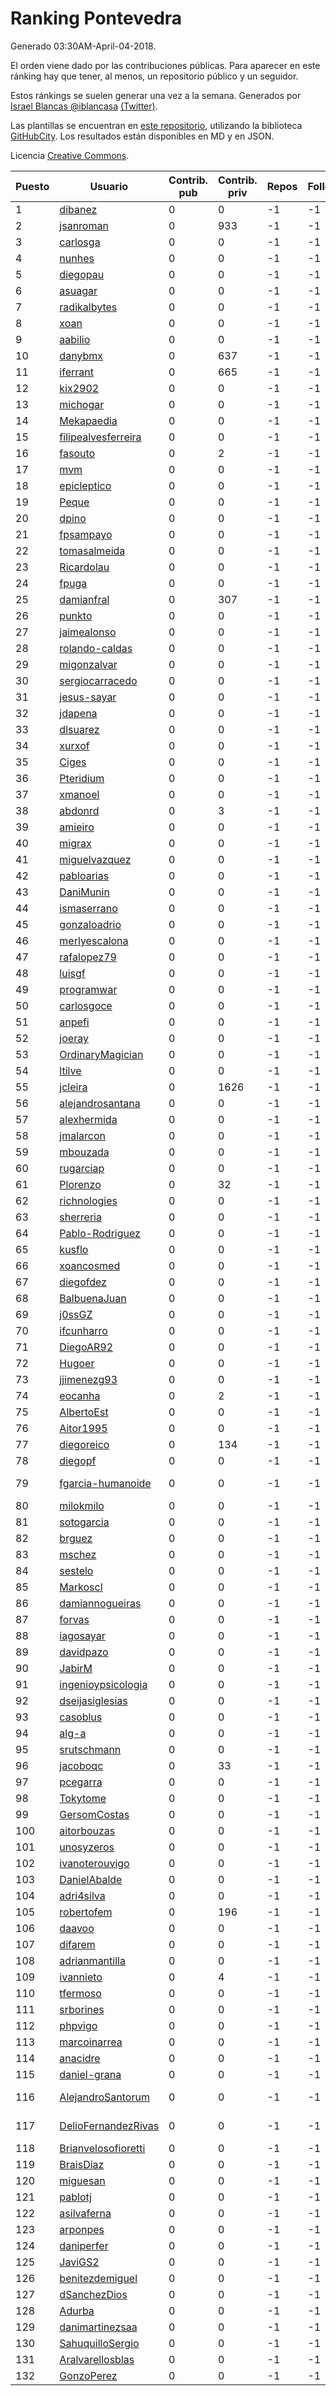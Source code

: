 # Ranking Pontevedra

Generado 03:30AM-April-04-2018.

El orden viene dado por las contribuciones públicas. Para aparecer en este ránking hay que tener, al menos, un repositorio público y un seguidor.

Estos ránkings se suelen generar una vez a la semana. Generados por [Israel Blancas @iblancasa](https://github.com/iblancasa/) [(Twitter)](https://twitter.com/iblancasa).

Las plantillas se encuentran en [este repositorio](https://github.com/iblancasa/GH-Spanish-Ranking), utilizando la biblioteca [GitHubCity](https://github.com/iblancasa/GitHubCity). Los resultados están disponibles en MD y en JSON.

Licencia [Creative Commons](https://creativecommons.org/licenses/by/4.0/).

| Puesto   |  Usuario  | Contrib. pub | Contrib. priv |Repos| Followers | Desde |  Avatar  |
|----------|-----------|--------------|---------------|-----|-----------|-------|----------|
|1|[dibanez](https://github.com/dibanez)|0|0|-1|-1||![dibanez]()|
|2|[jsanroman](https://github.com/jsanroman)|0|933|-1|-1||![jsanroman]()|
|3|[carlosga](https://github.com/carlosga)|0|0|-1|-1||![carlosga]()|
|4|[nunhes](https://github.com/nunhes)|0|0|-1|-1||![nunhes]()|
|5|[diegopau](https://github.com/diegopau)|0|0|-1|-1||![diegopau]()|
|6|[asuagar](https://github.com/asuagar)|0|0|-1|-1||![asuagar]()|
|7|[radikalbytes](https://github.com/radikalbytes)|0|0|-1|-1||![radikalbytes]()|
|8|[xoan](https://github.com/xoan)|0|0|-1|-1||![xoan]()|
|9|[aabilio](https://github.com/aabilio)|0|0|-1|-1||![aabilio]()|
|10|[danybmx](https://github.com/danybmx)|0|637|-1|-1||![danybmx]()|
|11|[iferrant](https://github.com/iferrant)|0|665|-1|-1||![iferrant]()|
|12|[kix2902](https://github.com/kix2902)|0|0|-1|-1||![kix2902]()|
|13|[michogar](https://github.com/michogar)|0|0|-1|-1||![michogar]()|
|14|[Mekapaedia](https://github.com/Mekapaedia)|0|0|-1|-1||![Mekapaedia]()|
|15|[filipealvesferreira](https://github.com/filipealvesferreira)|0|0|-1|-1||![filipealvesferreira]()|
|16|[fasouto](https://github.com/fasouto)|0|2|-1|-1||![fasouto]()|
|17|[mvm](https://github.com/mvm)|0|0|-1|-1||![mvm]()|
|18|[epicleptico](https://github.com/epicleptico)|0|0|-1|-1||![epicleptico]()|
|19|[Peque](https://github.com/Peque)|0|0|-1|-1||![Peque]()|
|20|[dpino](https://github.com/dpino)|0|0|-1|-1||![dpino]()|
|21|[fpsampayo](https://github.com/fpsampayo)|0|0|-1|-1||![fpsampayo]()|
|22|[tomasalmeida](https://github.com/tomasalmeida)|0|0|-1|-1||![tomasalmeida]()|
|23|[Ricardolau](https://github.com/Ricardolau)|0|0|-1|-1||![Ricardolau]()|
|24|[fpuga](https://github.com/fpuga)|0|0|-1|-1||![fpuga]()|
|25|[damianfral](https://github.com/damianfral)|0|307|-1|-1||![damianfral]()|
|26|[punkto](https://github.com/punkto)|0|0|-1|-1||![punkto]()|
|27|[jaimealonso](https://github.com/jaimealonso)|0|0|-1|-1||![jaimealonso]()|
|28|[rolando-caldas](https://github.com/rolando-caldas)|0|0|-1|-1||![rolando-caldas]()|
|29|[migonzalvar](https://github.com/migonzalvar)|0|0|-1|-1||![migonzalvar]()|
|30|[sergiocarracedo](https://github.com/sergiocarracedo)|0|0|-1|-1||![sergiocarracedo]()|
|31|[jesus-sayar](https://github.com/jesus-sayar)|0|0|-1|-1||![jesus-sayar]()|
|32|[jdapena](https://github.com/jdapena)|0|0|-1|-1||![jdapena]()|
|33|[dlsuarez](https://github.com/dlsuarez)|0|0|-1|-1||![dlsuarez]()|
|34|[xurxof](https://github.com/xurxof)|0|0|-1|-1||![xurxof]()|
|35|[Ciges](https://github.com/Ciges)|0|0|-1|-1||![Ciges]()|
|36|[Pteridium](https://github.com/Pteridium)|0|0|-1|-1||![Pteridium]()|
|37|[xmanoel](https://github.com/xmanoel)|0|0|-1|-1||![xmanoel]()|
|38|[abdonrd](https://github.com/abdonrd)|0|3|-1|-1||![abdonrd]()|
|39|[amieiro](https://github.com/amieiro)|0|0|-1|-1||![amieiro]()|
|40|[migrax](https://github.com/migrax)|0|0|-1|-1||![migrax]()|
|41|[miguelvazquez](https://github.com/miguelvazquez)|0|0|-1|-1||![miguelvazquez]()|
|42|[pabloarias](https://github.com/pabloarias)|0|0|-1|-1||![pabloarias]()|
|43|[DaniMunin](https://github.com/DaniMunin)|0|0|-1|-1||![DaniMunin]()|
|44|[ismaserrano](https://github.com/ismaserrano)|0|0|-1|-1||![ismaserrano]()|
|45|[gonzaloadrio](https://github.com/gonzaloadrio)|0|0|-1|-1||![gonzaloadrio]()|
|46|[merlyescalona](https://github.com/merlyescalona)|0|0|-1|-1||![merlyescalona]()|
|47|[rafalopez79](https://github.com/rafalopez79)|0|0|-1|-1||![rafalopez79]()|
|48|[luisgf](https://github.com/luisgf)|0|0|-1|-1||![luisgf]()|
|49|[programwar](https://github.com/programwar)|0|0|-1|-1||![programwar]()|
|50|[carlosgoce](https://github.com/carlosgoce)|0|0|-1|-1||![carlosgoce]()|
|51|[anpefi](https://github.com/anpefi)|0|0|-1|-1||![anpefi]()|
|52|[joeray](https://github.com/joeray)|0|0|-1|-1||![joeray]()|
|53|[OrdinaryMagician](https://github.com/OrdinaryMagician)|0|0|-1|-1||![OrdinaryMagician]()|
|54|[ltilve](https://github.com/ltilve)|0|0|-1|-1||![ltilve]()|
|55|[jcleira](https://github.com/jcleira)|0|1626|-1|-1||![jcleira]()|
|56|[alejandrosantana](https://github.com/alejandrosantana)|0|0|-1|-1||![alejandrosantana]()|
|57|[alexhermida](https://github.com/alexhermida)|0|0|-1|-1||![alexhermida]()|
|58|[jmalarcon](https://github.com/jmalarcon)|0|0|-1|-1||![jmalarcon]()|
|59|[mbouzada](https://github.com/mbouzada)|0|0|-1|-1||![mbouzada]()|
|60|[rugarciap](https://github.com/rugarciap)|0|0|-1|-1||![rugarciap]()|
|61|[Plorenzo](https://github.com/Plorenzo)|0|32|-1|-1||![Plorenzo]()|
|62|[richnologies](https://github.com/richnologies)|0|0|-1|-1||![richnologies]()|
|63|[sherreria](https://github.com/sherreria)|0|0|-1|-1||![sherreria]()|
|64|[Pablo-Rodriguez](https://github.com/Pablo-Rodriguez)|0|0|-1|-1||![Pablo-Rodriguez]()|
|65|[kusflo](https://github.com/kusflo)|0|0|-1|-1||![kusflo]()|
|66|[xoancosmed](https://github.com/xoancosmed)|0|0|-1|-1||![xoancosmed]()|
|67|[diegofdez](https://github.com/diegofdez)|0|0|-1|-1||![diegofdez]()|
|68|[BalbuenaJuan](https://github.com/BalbuenaJuan)|0|0|-1|-1||![BalbuenaJuan]()|
|69|[j0ssGZ](https://github.com/j0ssGZ)|0|0|-1|-1||![j0ssGZ]()|
|70|[ifcunharro](https://github.com/ifcunharro)|0|0|-1|-1||![ifcunharro]()|
|71|[DiegoAR92](https://github.com/DiegoAR92)|0|0|-1|-1||![DiegoAR92]()|
|72|[Hugoer](https://github.com/Hugoer)|0|0|-1|-1||![Hugoer]()|
|73|[jjimenezg93](https://github.com/jjimenezg93)|0|0|-1|-1||![jjimenezg93]()|
|74|[eocanha](https://github.com/eocanha)|0|2|-1|-1||![eocanha]()|
|75|[AlbertoEst](https://github.com/AlbertoEst)|0|0|-1|-1||![AlbertoEst]()|
|76|[Aitor1995](https://github.com/Aitor1995)|0|0|-1|-1||![Aitor1995]()|
|77|[diegoreico](https://github.com/diegoreico)|0|134|-1|-1||![diegoreico]()|
|78|[diegopf](https://github.com/diegopf)|0|0|-1|-1||![diegopf]()|
|79|[fgarcia-humanoide](https://github.com/fgarcia-humanoide)|0|0|-1|-1||![fgarcia-humanoide]()|
|80|[milokmilo](https://github.com/milokmilo)|0|0|-1|-1||![milokmilo]()|
|81|[sotogarcia](https://github.com/sotogarcia)|0|0|-1|-1||![sotogarcia]()|
|82|[brguez](https://github.com/brguez)|0|0|-1|-1||![brguez]()|
|83|[mschez](https://github.com/mschez)|0|0|-1|-1||![mschez]()|
|84|[sestelo](https://github.com/sestelo)|0|0|-1|-1||![sestelo]()|
|85|[Markoscl](https://github.com/Markoscl)|0|0|-1|-1||![Markoscl]()|
|86|[damiannogueiras](https://github.com/damiannogueiras)|0|0|-1|-1||![damiannogueiras]()|
|87|[forvas](https://github.com/forvas)|0|0|-1|-1||![forvas]()|
|88|[iagosayar](https://github.com/iagosayar)|0|0|-1|-1||![iagosayar]()|
|89|[davidpazo](https://github.com/davidpazo)|0|0|-1|-1||![davidpazo]()|
|90|[JabirM](https://github.com/JabirM)|0|0|-1|-1||![JabirM]()|
|91|[ingenioypsicologia](https://github.com/ingenioypsicologia)|0|0|-1|-1||![ingenioypsicologia]()|
|92|[dseijasiglesias](https://github.com/dseijasiglesias)|0|0|-1|-1||![dseijasiglesias]()|
|93|[casoblus](https://github.com/casoblus)|0|0|-1|-1||![casoblus]()|
|94|[alg-a](https://github.com/alg-a)|0|0|-1|-1||![alg-a]()|
|95|[srutschmann](https://github.com/srutschmann)|0|0|-1|-1||![srutschmann]()|
|96|[jacoboqc](https://github.com/jacoboqc)|0|33|-1|-1||![jacoboqc]()|
|97|[pcegarra](https://github.com/pcegarra)|0|0|-1|-1||![pcegarra]()|
|98|[Tokytome](https://github.com/Tokytome)|0|0|-1|-1||![Tokytome]()|
|99|[GersomCostas](https://github.com/GersomCostas)|0|0|-1|-1||![GersomCostas]()|
|100|[aitorbouzas](https://github.com/aitorbouzas)|0|0|-1|-1||![aitorbouzas]()|
|101|[unosyzeros](https://github.com/unosyzeros)|0|0|-1|-1||![unosyzeros]()|
|102|[ivanoterouvigo](https://github.com/ivanoterouvigo)|0|0|-1|-1||![ivanoterouvigo]()|
|103|[DanielAbalde](https://github.com/DanielAbalde)|0|0|-1|-1||![DanielAbalde]()|
|104|[adri4silva](https://github.com/adri4silva)|0|0|-1|-1||![adri4silva]()|
|105|[robertofem](https://github.com/robertofem)|0|196|-1|-1||![robertofem]()|
|106|[daavoo](https://github.com/daavoo)|0|0|-1|-1||![daavoo]()|
|107|[difarem](https://github.com/difarem)|0|0|-1|-1||![difarem]()|
|108|[adrianmantilla](https://github.com/adrianmantilla)|0|0|-1|-1||![adrianmantilla]()|
|109|[ivannieto](https://github.com/ivannieto)|0|4|-1|-1||![ivannieto]()|
|110|[tfermoso](https://github.com/tfermoso)|0|0|-1|-1||![tfermoso]()|
|111|[srborines](https://github.com/srborines)|0|0|-1|-1||![srborines]()|
|112|[phpvigo](https://github.com/phpvigo)|0|0|-1|-1||![phpvigo]()|
|113|[marcoinarrea](https://github.com/marcoinarrea)|0|0|-1|-1||![marcoinarrea]()|
|114|[anacidre](https://github.com/anacidre)|0|0|-1|-1||![anacidre]()|
|115|[daniel-grana](https://github.com/daniel-grana)|0|0|-1|-1||![daniel-grana]()|
|116|[AlejandroSantorum](https://github.com/AlejandroSantorum)|0|0|-1|-1||![AlejandroSantorum]()|
|117|[DelioFernandezRivas](https://github.com/DelioFernandezRivas)|0|0|-1|-1||![DelioFernandezRivas]()|
|118|[Brianvelosofioretti](https://github.com/Brianvelosofioretti)|0|0|-1|-1||![Brianvelosofioretti]()|
|119|[BraisDiaz](https://github.com/BraisDiaz)|0|0|-1|-1||![BraisDiaz]()|
|120|[miguesan](https://github.com/miguesan)|0|0|-1|-1||![miguesan]()|
|121|[pablotj](https://github.com/pablotj)|0|0|-1|-1||![pablotj]()|
|122|[asilvaferna](https://github.com/asilvaferna)|0|0|-1|-1||![asilvaferna]()|
|123|[arponpes](https://github.com/arponpes)|0|0|-1|-1||![arponpes]()|
|124|[daniperfer](https://github.com/daniperfer)|0|0|-1|-1||![daniperfer]()|
|125|[JaviGS2](https://github.com/JaviGS2)|0|0|-1|-1||![JaviGS2]()|
|126|[benitezdemiguel](https://github.com/benitezdemiguel)|0|0|-1|-1||![benitezdemiguel]()|
|127|[dSanchezDios](https://github.com/dSanchezDios)|0|0|-1|-1||![dSanchezDios]()|
|128|[Adurba](https://github.com/Adurba)|0|0|-1|-1||![Adurba]()|
|129|[danimartinezsaa](https://github.com/danimartinezsaa)|0|0|-1|-1||![danimartinezsaa]()|
|130|[SahuquilloSergio](https://github.com/SahuquilloSergio)|0|0|-1|-1||![SahuquilloSergio]()|
|131|[Aralvarellosblas](https://github.com/Aralvarellosblas)|0|0|-1|-1||![Aralvarellosblas]()|
|132|[GonzoPerez](https://github.com/GonzoPerez)|0|0|-1|-1||![GonzoPerez]()|
